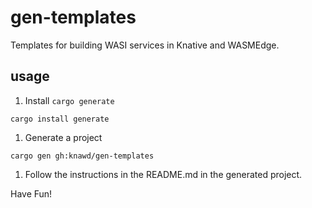 # gen-templates
Templates for building WASI services in Knative and WASMEdge.

## usage

1. Install `cargo generate`
```
cargo install generate
```

1. Generate a project
```
cargo gen gh:knawd/gen-templates
```

1. Follow the instructions in the README.md in the generated project.

Have Fun!